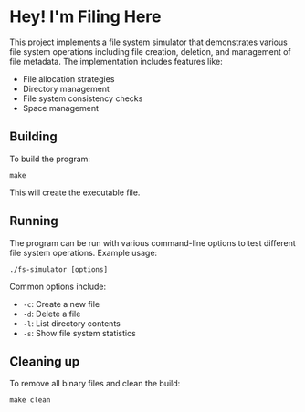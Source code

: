 # Hey! I'm Filing Here

This project implements a file system simulator that demonstrates various file system operations including file creation, deletion, and management of file metadata. The implementation includes features like:
- File allocation strategies
- Directory management
- File system consistency checks
- Space management

## Building

To build the program:
```shell
make
```
This will create the executable file.

## Running

The program can be run with various command-line options to test different file system operations. Example usage:

```shell
./fs-simulator [options]
```

Common options include:
- `-c`: Create a new file
- `-d`: Delete a file
- `-l`: List directory contents
- `-s`: Show file system statistics

## Cleaning up

To remove all binary files and clean the build:
```shell
make clean
```
